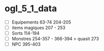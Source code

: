 # ogl_5_1_data

- [ ] Equipements 63-74 204-205
- [ ] items magiques 207 - 253
- [ ] Sorts 114-194
- [ ] Monstres 254-357 - 366-394 > quasit 273
- [ ] NPC 395-403